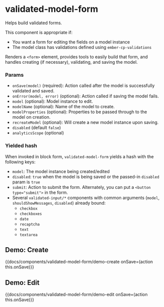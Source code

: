 # validated-model-form
Helps build validated forms.

This component is appropriate if:
- You want a form for editing the fields on a model instance
- The model class has validations defined using `ember-cp-validations`

Renders a `<form>` element, provides tools to easily build that form, and handles
creating (if necessary), validating, and saving the model.

### Params
* `onSave(model)` (required): Action called after the model is successfully validated and saved.
* `onError(model, error)` (optional): Action called if saving the model fails.
* `model` (optional): Model instance to edit.
* `modelName` (optional): Name of the model to create.
* `modelProperties` (optional): Properties to be passed through to the model on creation.
* `recreateModel` (optional): Will create a new model instance upon saving.
* `disabled` (default `false`)
* `analyticsScope` (optional)

### Yielded hash
When invoked in block form, `validated-model-form` yields a hash with the following keys:

* `model`: The model instance being created/edited
* `disabled`: `true` when the model is being saved or the passed-in `disabled` param is `true`
* `submit`: Action to submit the form. Alternately, you can put a `<button type="submit">` in the form.
* Several `validated-input/*` components with common arguments (`model`, `shouldShowMessages`, `disabled`) already bound:
    * `checkbox`
    * `checkboxes`
    * `date`
    * `recaptcha`
    * `text`
    * `textarea`

## Demo: Create
{{docs/components/validated-model-form/demo-create onSave=(action this.onSave)}}

## Demo: Edit
{{docs/components/validated-model-form/demo-edit onSave=(action this.onSave)}}

